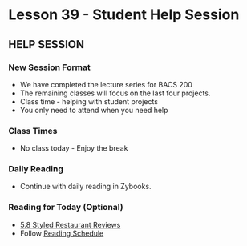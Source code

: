 # Lesson 39 - Student Help Session

## HELP SESSION

### New Session Format

* We have completed the lecture series for BACS 200   
* The remaining classes will focus on the last four projects.  
* Class time - helping with student projects  
* You only need to attend when you need help

### Class Times
* No class today - Enjoy the break

 
### Daily Reading
* Continue with daily reading in Zybooks.


### Reading for Today  (Optional)
* [5.8 Styled Restaurant Reviews](https://learn.zybooks.com/zybook/UNCOBACS200SeamanFall2020/chapter/5/section/8)
* Follow [Reading Schedule](/course/bacs200/docs/ZybooksReading)

